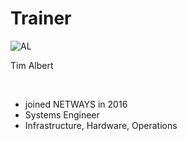 <!SLIDE noprint smbullets>

# Trainer
<img id="staff" src="/global/_images/netways/staff/TA.jpg" alt="AL">

<br>

Tim Albert 

<br>

* joined NETWAYS in 2016
* Systems Engineer
* Infrastructure, Hardware, Operations
